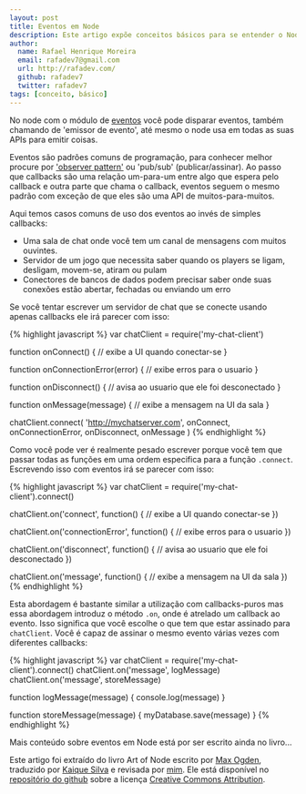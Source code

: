 ```yaml
---
layout: post
title: Eventos em Node
description: Este artigo expõe conceitos básicos para se entender o Node do livro A arte do Node.
author:
  name: Rafael Henrique Moreira
  email: rafadev7@gmail.com
  url: http://rafadev.com/
  github: rafadev7
  twitter: rafadev7
tags: [conceito, básico]
---
```

No node com o módulo de [eventos](http://nodejs.org/api/events.html) você pode disparar eventos, também chamando de 'emissor de evento', até mesmo o node usa em todas as suas APIs para emitir coisas.

Eventos são padrões comuns de programação, para conhecer melhor procure por ['observer pattern'](http://en.wikipedia.org/wiki/Observer_pattern) ou 'pub/sub' (publicar/assinar). Ao passo que callbacks são uma relação um-para-um entre algo que espera pelo callback e outra parte que chama o callback, eventos seguem o mesmo padrão com exceção de que eles são uma API de muitos-para-muitos.

Aqui temos casos comuns de uso dos eventos ao invés de simples callbacks:

- Uma sala de chat onde você tem um canal de mensagens com muitos ouvintes.
- Servidor de um jogo que necessita saber quando os players se ligam, desligam, movem-se, atiram ou pulam
- Conectores de bancos de dados podem precisar saber onde suas conexões estão abertar, fechadas ou enviando um erro

Se você tentar escrever um servidor de chat que se conecte usando apenas callbacks ele irá parecer com isso:

{% highlight javascript %}
var chatClient = require('my-chat-client')

function onConnect() {
  // exibe a UI quando conectar-se
}

function onConnectionError(error) {
  // exibe erros para o usuario
}

function onDisconnect() {
 // avisa ao usuario que ele foi desconectado
}

function onMessage(message) {
 // exibe a mensagem na UI da sala
}

chatClient.connect(
  'http://mychatserver.com',
  onConnect,
  onConnectionError,
  onDisconnect,
  onMessage
)
{% endhighlight %}

Como você pode ver é realmente pesado escrever porque você tem que passar todas as funções em uma ordem especifica para a função `.connect`. Escrevendo isso com eventos irá se parecer com isso:

{% highlight javascript %}
var chatClient = require('my-chat-client').connect()

chatClient.on('connect', function() {
  // exibe a UI quando conectar-se
}) 

chatClient.on('connectionError', function() {
  // exibe erros para o usuario
})

chatClient.on('disconnect', function() {
  // avisa ao usuario que ele foi desconectado
})

chatClient.on('message', function() {
  // exibe a mensagem na UI da sala
})
{% endhighlight %}

Esta abordagem é bastante similar a utilização com callbacks-puros mas essa abordagem introduz o método `.on`, onde é atrelado um callback ao evento. Isso significa que você escolhe o que tem que estar assinado para `chatClient`. Você é capaz de assinar o mesmo evento várias vezes com diferentes callbacks:

{% highlight javascript %}
var chatClient = require('my-chat-client').connect()
chatClient.on('message', logMessage)
chatClient.on('message', storeMessage)

function logMessage(message) {
  console.log(message)
}

function storeMessage(message) {
  myDatabase.save(message)
}
{% endhighlight %}

Mais conteúdo sobre eventos em Node está por ser escrito ainda no livro...

Este artigo foi extraído do livro Art of Node escrito por [Max Ogden](http://maxogden.com/), traduzido por [Kaique Silva](http://kaiquewdev.nodester.com/) e revisada por [mim](http://rafadev.com/). Ele está disponível no [repositório do github](https://github.com/fth-ship/art-of-node) sobre a licença [Creative Commons Attribution](http://creativecommons.org/licenses/by/2.0/).